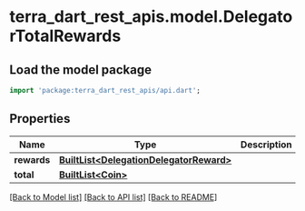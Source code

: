 # terra_dart_rest_apis.model.DelegatorTotalRewards

## Load the model package
```dart
import 'package:terra_dart_rest_apis/api.dart';
```

## Properties
Name | Type | Description | Notes
------------ | ------------- | ------------- | -------------
**rewards** | [**BuiltList&lt;DelegationDelegatorReward&gt;**](DelegationDelegatorReward.md) |  | [optional] 
**total** | [**BuiltList&lt;Coin&gt;**](Coin.md) |  | [optional] 

[[Back to Model list]](../README.md#documentation-for-models) [[Back to API list]](../README.md#documentation-for-api-endpoints) [[Back to README]](../README.md)


